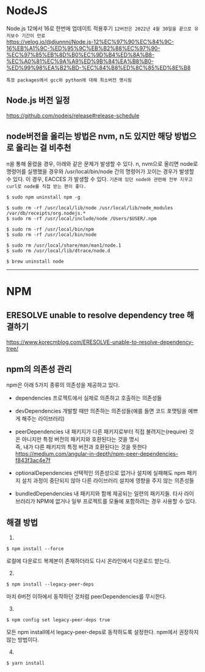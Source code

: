 # NodeJS
Node.js 12에서 16로 한번에 업데이트 적용후기
`12버전은 2022년 4월 30일을 끝으로 유지보수 기간이 만료`  
https://velog.io/@djunnni/Node.js-12%EC%97%90%EC%84%9C-16%EB%A1%9C-%ED%95%9C%EB%B2%88%EC%97%90-%EC%97%85%EB%8D%B0%EC%9D%B4%ED%8A%B8-%EC%A0%81%EC%9A%A9%ED%9B%84%EA%B8%B0-%ED%99%98%EA%B2%BD-%EC%84%B8%ED%8C%85%ED%8E%B8

`특정 packages에서 gcc와 python에 대해 최소버전 명시됨`

## Node.js 버전 일정
https://github.com/nodejs/release#release-schedule

## node버전을 올리는 방법은 nvm, n도 있지만 해당 방법으로 올리는 걸 비추천
n을 통해 올렸을 경우, 아래와 같은 문제가 발생할 수 있다.
n, nvm으로 올리면 node로 명령어를 실행했을 경우와 /usr/local/bin/node 간의 명령어가 꼬이는 경우가 발생할 수 있다. 이 경우, EACCES 가 발생할 수 있다.
`기존에 있던 node와 관련해 전부 지우고 curl로 node를 직접 받는 편이 좋다.`  

```
$ sudo npm uninstall npm -g

$ sudo rm -rf /usr/local/lib/node /usr/local/lib/node_modules /var/db/receipts/org.nodejs.*
$ sudo rm -rf /usr/local/include/node /Users/$USER/.npm

$ sudo rm -rf /usr/local/bin/npm
$ sudo rm -rf /usr/local/bin/node

$ sudo rm /usr/local/share/man/man1/node.1
$ sudo rm /usr/local/lib/dtrace/node.d

$ brew uninstall node
```

-----

# NPM

## ERESOLVE unable to resolve dependency tree 해결하기
https://www.korecmblog.com/ERESOLVE-unable-to-resolve-dependency-tree/  

## npm의 의존성 관리
npm은 아래 5가지 종류의 의존성을 제공하고 있다.

- dependencies
프로젝트에서 실제로 의존하고 호출하는 의존성들

- devDependencies
개발할 때만 의존하는 의존성들(예를 들면 코드 포맷팅을 예쁘게 해주는 라이브러리)

- peerDependencies
내 패키지가 다른 패키지로부터 직접 불려지는(require) 것은 아니지만 특정 버전의 패키지와 호환된다는 것을 명시  
즉, 내가 다른 패키지의 특정 버전과 호환된다는 것을 뜻한다
https://medium.com/angular-in-depth/npm-peer-dependencies-f843f3ac4e7f

- optionalDependencies
선택적인 의존성으로 없거나 설치에 실패해도 npm 패키지 설치 과정이 중단되지 않아 다른 라이브러리 설치에 영향을 주지 않는 의존성들  

- bundledDependencies
내 패키지와 함께 제공되는 일련의 패키지들. 타사 라이브러리가 NPM에 없거나 일부 프로젝트를 모듈에 포함하려는 경우 사용할 수 있다.

## 해결 방법
1. 
```
$ npm install --force
```
로컬에 다운로드 복제본이 존재하더라도 다시 온라인에서 다운로드 받는다.

2. 
```
$ npm install --legacy-peer-deps
```
마치 6버전 이하에서 동작하던 것처럼 peerDependencies를 무시한다.

3. 
```
$ npm config set legacy-peer-deps true
```
모든 npm install에서 legacy-peer-deps로 동작하도록 설정한다. npm에서 권장하지 않는 방법이다.

4. 
```
$ yarn install
```